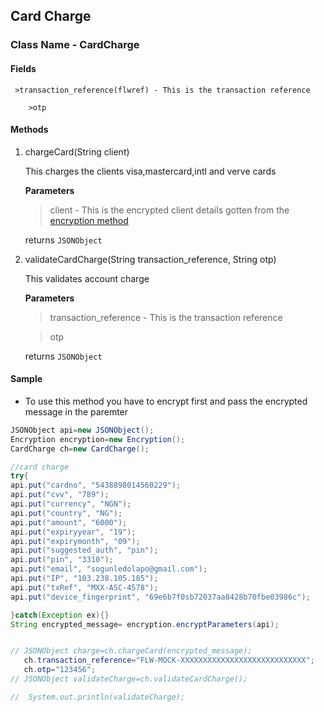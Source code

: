 ## Card Charge

### Class Name - CardCharge

#### Fields
	 >transaction_reference(flwref) - This is the transaction reference
    
    	>otp
#### Methods
1. chargeCard(String client)

    This charges the clients visa,mastercard,intl and verve cards

    **Parameters**
    
    >client - This is the encrypted client details gotten from the [encryption method](ENCRYPTION.md)

    returns `JSONObject`

2. validateCardCharge(String transaction_reference, String otp)
    
    This validates account charge
    
    **Parameters**
    
    >transaction_reference - This is the transaction reference
    
    >otp
    
    returns `JSONObject`
    
    
 
 
#### Sample

- To use this method you have to encrypt first and pass the encrypted message in the paremter

```java
JSONObject api=new JSONObject();
Encryption encryption=new Encryption();
CardCharge ch=new CardCharge();

//card charge
try{
api.put("cardno", "5438898014560229");
api.put("cvv", "789");
api.put("currency", "NGN");
api.put("country", "NG");
api.put("amount", "6000");
api.put("expiryyear", "19");
api.put("expirymonth", "09");
api.put("suggested_auth", "pin");
api.put("pin", "3310");
api.put("email", "sogunledolapo@gmail.com");
api.put("IP", "103.238.105.185");
api.put("txRef", "MXX-ASC-4578");
api.put("device_fingerprint", "69e6b7f0sb72037aa8428b70fbe03986c");

}catch(Exception ex){}
String encrypted_message= encryption.encryptParameters(api);


// JSONObject charge=ch.chargeCard(encrypted_message);
   ch.transaction_reference="FLW-MOCK-XXXXXXXXXXXXXXXXXXXXXXXXXXXX";
   ch.otp="123456";
// JSONObject validateCharge=ch.validateCardCharge();

//  System.out.println(validateCharge);
```


